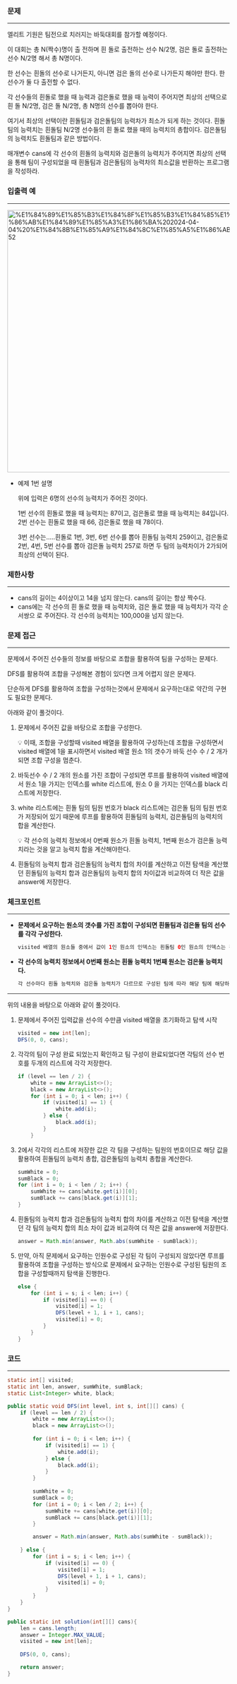 ### 문제

---

엘리트 기원은 팀전으로 치러지는 바둑대회를 참가할 예정이다.

이 대회는 총 N(짝수)명이 출 전하며 흰 돌로 출전하는 선수 N/2명, 검은 돌로 출전하는 선수 N/2명 해서 총 N명이다.

한 선수는 흰돌의 선수로 나거든지, 아니면 검은 돌의 선수로 나가든지 해야만 한다. 한 선수가 둘 다 출전할 수 없다.

각 선수들의 흰돌로 했을 때 능력과 검은돌로 했을 때 능력이 주어지면 최상의 선택으로 흰 돌 N/2명, 검은 돌 N/2명, 총 N명의 선수를 뽑아야 한다.

여기서 최상의 선택이란 흰돌팀과 검은돌팀의 능력차가 최소가 되게 하는 것이다. 흰돌팀의 능력치는 흰돌팀 N/2명 선수들의 흰 돌로 했을 때의 능력치의 총합이다. 검은돌팀의 능력치도 흰돌팀과 같은 방법이다.

매개변수 cans에 각 선수의 흰돌의 능력치와 검은돌의 능력치가 주어지면 최상의 선택을 통해 팀이 구성되었을 때 흰돌팀과 검은돌팀의 능력차의 최소값을 반환하는 프로그램을 작성하라.

### 입출력 예

---

<img width="595" alt="%E1%84%89%E1%85%B3%E1%84%8F%E1%85%B3%E1%84%85%E1%85%B5%E1%86%AB%E1%84%89%E1%85%A3%E1%86%BA%202024-04-04%20%E1%84%8B%E1%85%A9%E1%84%8C%E1%85%A5%E1%86%AB%2012 20 52" src="https://github.com/runtime-zer0/goorrrng/assets/147473025/e0bbcf07-892c-4f34-9c9b-acdbe9a954d7">

- 예제 1번 설명

  위에 입력은 6명의 선수의 능력치가 주어진 것이다.

  1번 선수의 흰돌로 했을 때 능력치는 87이고, 검은돌로 했을 때 능력치는 84입니다. 2번 선수는 흰돌로 했을 때 66, 검은돌로 했을 때 78이다.

  3번 선수는.....흰돌로 1번, 3번, 6번 선수를 뽑아 흰돌팀 능력치 259이고, 검은돌로 2번, 4번, 5번 선수를 뽑아 검은돌 능력치 257로 하면 두 팀의 능력차이가 2가되어 최상의 선택이 된다.


### 제한사항

---

- cans의 길이는 4이상이고 14을 넘지 않는다. cans의 길이는 항상 짝수다.
- cans에는 각 선수의 흰 돌로 했을 때 능력치와, 검은 돌로 했을 때 능력치가 각각 순서쌍으 로 주어진다. 각 선수의 능력치는 100,000을 넘지 않는다.

### 문제 접근

---

문제에서 주어진 선수들의 정보를 바탕으로 조합을 활용하여 팀을 구성하는 문제다.

DFS를 활용하여 조합을 구성해본 경험이 있다면 크게 어렵지 않은 문제다.

단순하게 DFS를 활용하여 조합을 구성하는것에서 문제에서 요구하는대로 약간의 구현도 필요한 문제다.

아래와 같이 풀것이다.

1. 문제에서 주어진 값을 바탕으로 조합을 구성한다.

    <aside>
    💡 이때, 조합을 구성할때 visited 배열을 활용하여 구성하는데 조합을 구성하면서 visited 배열에 1을 표시하면서 visited 배열 원소 1의 갯수가 바둑 선수 수 / 2 개가 되면 조합 구성을 멈춘다.

    </aside>

2. 바둑선수 수 / 2 개의 원소를 가진 조합이 구성되면 루프를 활용하여 visited 배열에서 원소 1을 가지는 인덱스를 white 리스트에, 원소 0 을 가지는 인덱스를 black 리스트에 저장한다.
3. white 리스트에는 흰돌 팀의 팀원 번호가 black 리스트에는 검은돌 팀의 팀원 번호가 저장되어 있기 때문에 루프를 활용하여 흰돌팀의 능력치, 검은돌팀의 능력치의 합을 계산한다.

    <aside>
    💡 각 선수의 능력치 정보에서 0번째 원소가 흰돌 능력치, 1번째 원소가 검은돌 능력치라는 것을 알고 능력치 합을 계산해야한다.

    </aside>

4. 흰돌팀의 능력치 합과 검은돌팀의 능력치 합의 차이를 계산하고 이전 탐색을 계산했던 흰돌팀의 능력치 합과 검은돌팀의 능력치 합의 차이값과 비교하여 더 작은 값을 answer에 저장한다.

### 체크포인트

---

- **문제에서 요구하는 원소의 갯수를 가진 조합이 구성되면 흰돌팀과 검은돌 팀의 선수를 각각 구성한다.**

    ```java
    visited 배열의 원소들 중에서 값이 1인 원소의 인덱스는 흰돌팀 0인 원소의 인덱스는 검은돌 팀으로 저장한다.
    ```

- **각 선수의 능력치 정보에서 0번째 원소는 흰돌 능력치 1번째 원소는 검은돌 능력치다.**

    ```java
    각 선수마다 흰돌 능력치와 검은돌 능력치가 다르므로 구성된 팀에 따라 해당 팀에 해당하는 능력치를 바탕으로 각 팀의 능력치를 계산한다.
    ```


---

위의 내용을 바탕으로 아래와 같이 풀것이다.

1. 문제에서 주어진 입력값을 선수의 수만큼 visited 배열을 초기화하고 탐색 시작

    ```java
    visited = new int[len];
    DFS(0, 0, cans);
    ```

2. 각각의 팀이 구성 완료 되었는지 확인하고 팀 구성이 완료되었다면 각팀의 선수 번호를 두개의 리스트에 각각 저장한다.

    ```java
    if (level == len / 2) {
    	white = new ArrayList<>();
    	black = new ArrayList<>();
    	for (int i = 0; i < len; i++) {
    	    if (visited[i] == 1) {
    	        white.add(i);
    	    } else {
    	        black.add(i);
    	    }
    	}
    ```

3. 2에서 각각의 리스트에 저장한 값은 각 팀을 구성하는 팀원의 번호이므로 해당 값을 활용하여 흰돌팀의 능력치 총합, 검은돌팀의 능력치 총합을 계산한다.

    ```java
    sumWhite = 0;
    sumBlack = 0;
    for (int i = 0; i < len / 2; i++) {
        sumWhite += cans[white.get(i)][0];
        sumBlack += cans[black.get(i)][1];
    }
    ```

4. 흰돌팀의 능력치 합과 검은돌팀의 능력치 합의 차이를 계산하고 이전 탐색을 계산했던 각 팀의 능력치 합의 최소 차이 값과 비교하여 더 작은 값을 answer에 저장한다.

    ```java
    answer = Math.min(answer, Math.abs(sumWhite - sumBlack));
    ```

5. 만약, 아직 문제에서 요구하는 인원수로 구성된 각 팀이 구성되지 않았다면 루프를 활용하여 조합을 구성하는 방식으로 문제에서 요구하는 인원수로 구성된 팀원의 조합을 구성할때까지 탐색을 진행한다.

    ```java
    else {
        for (int i = s; i < len; i++) {
            if (visited[i] == 0) {
                visited[i] = 1;
                DFS(level + 1, i + 1, cans);
                visited[i] = 0;
            }
        }
    }
    ```


### 코드

---

```java
static int[] visited;
static int len, answer, sumWhite, sumBlack;
static List<Integer> white, black;

public static void DFS(int level, int s, int[][] cans) {
    if (level == len / 2) {
        white = new ArrayList<>();
        black = new ArrayList<>();
        
        for (int i = 0; i < len; i++) {
            if (visited[i] == 1) {
                white.add(i);
            } else {
                black.add(i);
            }
        }
        
        sumWhite = 0;
        sumBlack = 0;
        for (int i = 0; i < len / 2; i++) {
            sumWhite += cans[white.get(i)][0];
            sumBlack += cans[black.get(i)][1];
        }

        answer = Math.min(answer, Math.abs(sumWhite - sumBlack));
        
    } else {
        for (int i = s; i < len; i++) {
            if (visited[i] == 0) {
                visited[i] = 1;
                DFS(level + 1, i + 1, cans);
                visited[i] = 0;
            }
        }
    }
}

public static int solution(int[][] cans){
    len = cans.length;
    answer = Integer.MAX_VALUE;
    visited = new int[len];
    
    DFS(0, 0, cans);

    return answer;
}
```